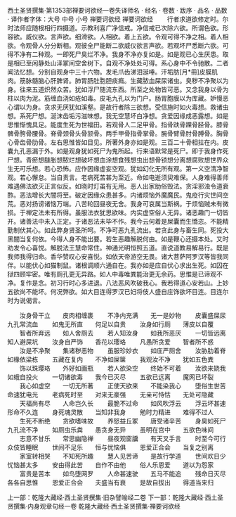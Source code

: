 西土圣贤撰集·第1353部禅要诃欲经一卷失译师名
· 经名 · 卷数 · 跋序
· 品名 · 品数 · 译作者字体：大号 中号 小号
禅要诃欲经
禅要诃欲经
　　行者求道欲修定时。尔时法师应随根相行四摄道。示教利喜广净信戒。净信戒已次除六欲。所谓色欲。形容欲。威仪欲。言声欲。细滑欲。人相欲。着上五欲。令观可得不净之相。着人相欲。令观骨人分分断相。观彼全尸能断二欲威仪欲言声欲。若观坏尸悉断六欲。可得不净有二种观。一即死尸臭烂不净。我身不净亦复如是。如是观已心生厌患。取是相已至闲静处山泽冢间空舍树下。自观不净处处可得。系心身中不令驰散。二者闻法忆想。分别自观身中三十六物。发毛爪齿涕泪涎唾。汗垢肪[月*冊]皮膜肌肉。筋脉髓脑心肝脾肾。肺胃肠肚胞胆痰癊。生藏脓血屎尿诸虫。臭秽不净聚以为身。往来五道炽然众苦。犹如浮尸随流东西。所至之处物皆可恶。又念我身以骨为柱以肉为泥。筋缠血浇如疮如毒。皮毛九孔以为门户。肠胃胞膜以为库藏。妒慢恶心谓以为身。贪求无厌犹如溪壑。是故行者除三欲想。受信施时如火毒想。救诸虫想。系死尸想。涎沫齿垢污滋味想。我无空慧坏白净想。贪爱因缘成恶露想。如是思惟惭愧具足。能度生死为世福田。若观骨人二足甲骨。指骨趺骨踝骨胫骨。膝骨髀骨胯骨腰骨。脊骨颈骨头骨颔骨。两手甲骨指骨掌骨。腕骨臂骨肘骨膊骨。胸骨心骨齿骨肋骨。左右思惟皆如目见。所著外身亦如是观。三百二十骨相拄在内。皮囊九孔恶漏于外。如是观身犹如死尸为鬼所起。行来语默常是死尸。即于我身作死尸想。青瘀想膖胀想脓烂想破坏想血涂想食残想虫出想骨锁想分离想腐败想世界众生无可乐想。若心恐怖。应作因缘虚妄空观。犹如幻化无所有观。第一义空清净智观。若心懈怠。当自责言。老病死苦甚为至近。命如电逝须臾难保。人身难得善师难遇佛法欲灭正言似反。如晓时灯虽有无用。恶人出家助俗毁法。贪淫邪浊令道衰酢。恶法增长大闇将至。破定因缘众患甚多。内诸烦恼外魔魔民。鬼疫行灾世间空荒。恶对扬谤诸恼万端。八苦轮回昼夜无舍。我身可哀属当斯祸。于烦恼贼未有微损。于禅定法未有所得。虽服法衣犹思欲味。内实虚空俗人无异。诸恶趣门一切皆开。诸善法中未入正定。于诸恶法未毕不作。我今云何着是屎囊而生憍恣。不能精勤制伏其心。如此弊身贤圣所呵。不净可恶九孔流出。若贪此身与畜生同。死投大黑闇当复何依。今得人身不能出要。若生恶趣解脱何由。如是鞭心还摄本处。又时劝发令心喜悦。解脱法王慧命常住。神通光明恒照五道。直说道教易解易行。既是我师我得归命。香华赞叹心安喜悦。如依天帝游空无畏。诸大菩萨阿罗汉等皆我同伴。以能伏心如猫制鼠。诸根调顺六通自在。我亦如是应自伏心求出生死。如囚在狱四顾牢密。唯有厕孔更无异路。如人中毒唯粪能治更无余药。思惟是已谛观不净。复作是念。初习行时心多进退。八法恶风吹破我心。我若得道心安若山。上妙五欲尚不能坏。何况弊欲。如大目连得罗汉已妇将伎人盛自庄饰欲坏目连。目连尔时为说偈言。

　　汝身骨干立　　皮肉相缠裹
　　不净内充满　　无一是妙物
　　皮囊盛屎尿　　九孔常流血
　　如鬼无所直　　何足以自贵
　　汝身如行厕　　薄皮以自覆
　　智者所弃远　　如人舍厕去
　　若人知汝身　　如我所恶厌
　　一切皆远离　　知人避屎坑
　　汝身自严饰　　香花以璎珞
　　凡愚所贪爱　　智者所不惑
　　汝是不净聚　　集诸秽恶物
　　虽服珍妙衣　　如庄严厕舍
　　汝胁肋着脊　　如椽依梁栋
　　五藏在复内　　不净如屎箧
　　我观汝不净　　犹如五色粪
　　饰以珠璎珞　　外好如画瓶
　　若人欲染空　　终始不可着
　　汝欲来娆我　　如蛾自投火
　　一切诸欲毒　　我今已灭尽
　　五欲已远离　　魔网已坏裂
　　我心如虚空　　一切无所著
　　正使天欲来　　不能染我心
　　堕俗生世苦　　命速犹电光
　　老病死时至　　对来无豪强
　　无亲可恃怙　　无处可隐藏
　　天福尚有尽　　人命岂久长
　　最脆不过命　　如风吹浮云
　　浮云坏甚速　　形命不久连
　　身死魂灵散　　当知非我身
　　勉时力精进　　难得不过人
　　生死不断绝　　贪欲嗜味故
　　养怒益丘冢　　唐受诸辛苦
　　身臭如死尸　　九孔流不净
　　如厕虫乐粪　　愚贪身无异
　　虽明在宫中　　五欲色味间
　　志意不甘乐　　常思幽隐禅
　　昼夜观窗牖　　有天叉手言
　　时至今可行　　众伎皆睡眠
　　世间不足乐　　恒与忧恼俱
　　恩爱正合会　　当复之别离
　　家室转相哭　　不知死所趣
　　慧人见苦谛　　是故行学道
　　世间欢日少　　忧恼甚太多
　　安由得此苦　　自作不由他
　　俗人乐恩爱　　道以为怨家
　　富贵是苦本　　如鸟堕网罗
　　人命甚速驶　　五马不能追
　　残命日灭尽　　各各自思惟
　　恩爱正合会　　夫盛当有衰
　　是故自拔出　　得道当来归

上一部：乾隆大藏经·西土圣贤撰集·旧杂譬喻经二卷
下一部：乾隆大藏经·西土圣贤撰集·内身观章句经一卷
乾隆大藏经·西土圣贤撰集·禅要诃欲经